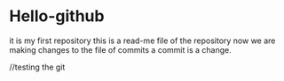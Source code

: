 # Hello-github
it is my first repository
this is a read-me file of the repository
now we are making changes to the file of commits
a commit is a change.

//testing the git
